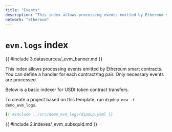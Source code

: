 ```yaml
---
title: "Events"
description: "This index allows processing events emitted by Ethereum smart contracts. You can define a handler for each contract/tag pair. Only necessary events are processed."
network: "ethereum"
---
```


# `evm.logs` index

{{ #include 3.datasources/_evm_banner.md }}

This index allows processing events emitted by Ethereum smart contracts. You can define a handler for each contract/tag pair. Only necessary events are processed.

Below is a basic indexer for USDt token contract transfers.

To create a project based on this template, run `dipdup new -t demo_evm_logs`.

```yaml [dipdup.yaml]
{{ #include ../src/demo_evm_logs/dipdup.yaml }}
```

{{ #include 2.indexes/_evm_subsquid.md }}
